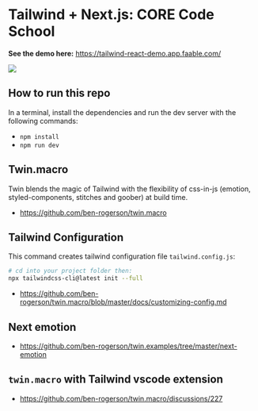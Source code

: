 # Tailwind + Next.js: CORE Code School

**See the demo here:** https://tailwind-react-demo.app.faable.com/

![](https://api-cabled.app.faable.com/screenshot?url=https://core-brand-cards.app.faable.com/?title=Tailwind%20and%20Next.js)

## How to run this repo

In a terminal, install the dependencies and run the dev server with the following commands:

- `npm install`
- `npm run dev`

## Twin.macro

Twin blends the magic of Tailwind with the flexibility of css-in-js (emotion, styled-components, stitches and goober) at build time.

- https://github.com/ben-rogerson/twin.macro

## Tailwind Configuration

This command creates tailwind configuration file `tailwind.config.js`:

```bash
# cd into your project folder then:
npx tailwindcss-cli@latest init --full
```

- https://github.com/ben-rogerson/twin.macro/blob/master/docs/customizing-config.md

## Next emotion

- https://github.com/ben-rogerson/twin.examples/tree/master/next-emotion

## `twin.macro` with Tailwind vscode extension

- https://github.com/ben-rogerson/twin.macro/discussions/227
